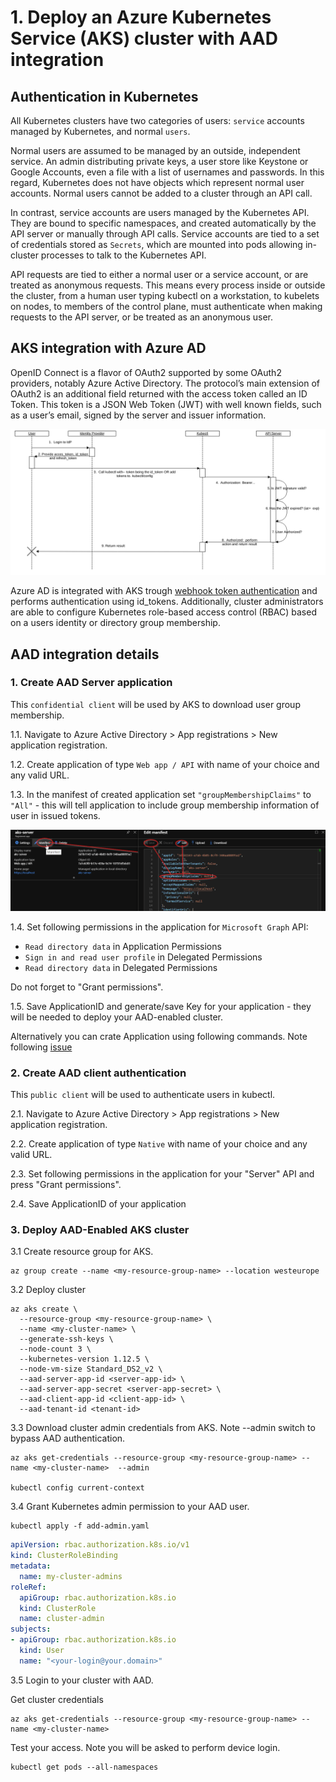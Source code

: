 # 1. Deploy an Azure Kubernetes Service (AKS) cluster with AAD integration

## Authentication in Kubernetes

All Kubernetes clusters have two categories of users: `service` accounts managed by Kubernetes, and normal `users`.

Normal users are assumed to be managed by an outside, independent service. An admin distributing private keys, a user store like Keystone or Google Accounts, even a file with a list of usernames and passwords. In this regard, Kubernetes does not have objects which represent normal user accounts. Normal users cannot be added to a cluster through an API call.

In contrast, service accounts are users managed by the Kubernetes API. They are bound to specific namespaces, and created automatically by the API server or manually through API calls. Service accounts are tied to a set of credentials stored as `Secrets`, which are mounted into pods allowing in-cluster processes to talk to the Kubernetes API.

API requests are tied to either a normal user or a service account, or are treated as anonymous requests. This means every process inside or outside the cluster, from a human user typing kubectl on a workstation, to kubelets on nodes, to members of the control plane, must authenticate when making requests to the API server, or be treated as an anonymous user.

## AKS integration with Azure AD

OpenID Connect is a flavor of OAuth2 supported by some OAuth2 providers, notably Azure Active Directory. The protocol’s main extension of OAuth2 is an additional field returned with the access token called an ID Token. This token is a JSON Web Token (JWT) with well known fields, such as a user’s email, signed by the server and issuer information.

![OIDC in Kubernetes](img/k8s_oidc_login.svg)

Azure AD is integrated with AKS trough [webhook token authentication](https://kubernetes.io/docs/reference/access-authn-authz/authentication/#webhook-token-authentication) and performs authentication using id_tokens. Additionally, cluster administrators are able to configure Kubernetes role-based access control (RBAC) based on a users identity or directory group membership.

## AAD integration details

### 1. Create AAD Server application 

This `confidential client` will be used by AKS to download user group membership.

1.1. Navigate to Azure Active Directory > App registrations > New application registration.

1.2. Create application of type `Web app / API` with name of your choice and any valid URL. 

1.3. In the manifest of created application set `"groupMembershipClaims"` to `"All"` - this will tell application to include group membership information of user in issued tokens.

![Edit manifest](img/EditManifest-MicrosoftAzure.png)

1.4. Set following permissions in the application for `Microsoft Graph` API:
- `Read directory data` in Application Permissions
- `Sign in and read user profile` in Delegated Permissions
- `Read directory data` in Delegated Permissions

Do not forget to "Grant permissions".

1.5. Save ApplicationID and generate/save Key for your application - they will be needed to deploy your AAD-enabled cluster.

Alternatively you can crate Application using following commands. Note following [issue](https://github.com/Azure/azure-cli/issues/7283)


### 2. Create AAD client authentication

This `public client` will be used to authenticate users in kubectl.


2.1. Navigate to Azure Active Directory > App registrations > New application registration.

2.2. Create application of type `Native` with name of your choice and any valid URL.

2.3. Set following permissions in the application for your "Server" API and press "Grant permissions".

2.4. Save ApplicationID of your application

### 3. Deploy AAD-Enabled AKS cluster

3.1 Create resource group for AKS.

``` shell
az group create --name <my-resource-group-name> --location westeurope
```
3.2 Deploy cluster

``` shell
az aks create \
  --resource-group <my-resource-group-name> \
  --name <my-cluster-name> \
  --generate-ssh-keys \
  --node-count 3 \
  --kubernetes-version 1.12.5 \
  --node-vm-size Standard_DS2_v2 \
  --aad-server-app-id <server-app-id> \
  --aad-server-app-secret <server-app-secret> \
  --aad-client-app-id <client-app-id> \
  --aad-tenant-id <tenant-id>
```

3.3 Download cluster admin credentials from AKS. Note --admin switch to bypass AAD authentication.

```shell
az aks get-credentials --resource-group <my-resource-group-name> --name <my-cluster-name>  --admin

kubectl config current-context
```

3.4 Grant Kubernetes admin permission to your AAD user.

```shell
kubectl apply -f add-admin.yaml
```
```yaml
apiVersion: rbac.authorization.k8s.io/v1
kind: ClusterRoleBinding
metadata:
  name: my-cluster-admins
roleRef:
  apiGroup: rbac.authorization.k8s.io
  kind: ClusterRole
  name: cluster-admin
subjects:
- apiGroup: rbac.authorization.k8s.io
  kind: User
  name: "<your-login@your.domain>"
```

3.5 Login to your cluster with AAD.

Get cluster credentials

```shell
az aks get-credentials --resource-group <my-resource-group-name> --name <my-cluster-name>
```

Test your access. Note you will be asked to perform device login. 

```shell
kubectl get pods --all-namespaces
```